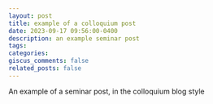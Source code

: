 ```yaml
---
layout: post
title: example of a colloquium post
date: 2023-09-17 09:56:00-0400
description: an example seminar post
tags: 
categories: 
giscus_comments: false
related_posts: false
---
```

An example of a seminar post, in the colloquium blog style
